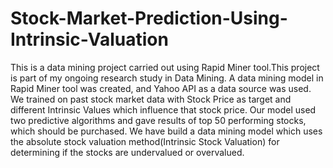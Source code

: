 # Stock-Market-Prediction-Using-Intrinsic-Valuation
This is a data mining project carried out using Rapid Miner tool.This project is part of my ongoing research study in Data Mining. A data mining model in Rapid Miner tool was created, and Yahoo API as a data source was used. We trained on past stock market data with Stock Price as target and different Intrinsic Values which influence that stock price. Our model used two predictive algorithms and gave results of top 50 performing stocks, which should be purchased. We have build a data mining model which uses the absolute stock valuation method(Intrinsic Stock Valuation) for determining if the stocks are undervalued or overvalued.
